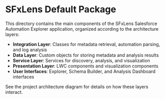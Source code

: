 # SFxLens Default Package

This directory contains the main components of the SFxLens Salesforce Automation Explorer application, organized according to the architecture layers:

- **Integration Layer**: Classes for metadata retrieval, automation parsing, and log analysis
- **Data Layer**: Custom objects for storing metadata and analysis results
- **Service Layer**: Services for discovery, analysis, and visualization
- **Presentation Layer**: LWC components and visualization components
- **User Interfaces**: Explorer, Schema Builder, and Analysis Dashboard interfaces

See the project architecture diagram for details on how these layers interact.
